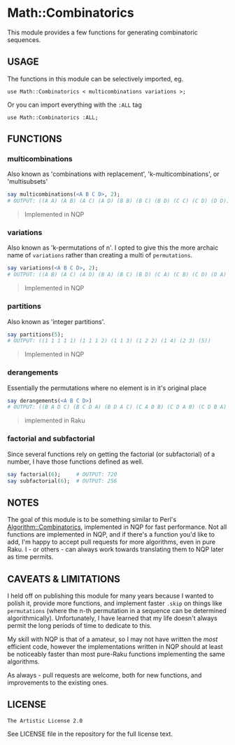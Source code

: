 # Math::Combinatorics

This module provides a few functions for generating combinatoric sequences.

## USAGE

The functions in this module can be selectively imported, eg.

    use Math::Combinatorics < multicombinations variations >;

Or you can import everything with the `:ALL` tag

    use Math::Combinatorics :ALL;
    
## FUNCTIONS

### multicombinations

Also known as 'combinations with replacement', 'k-multicombinations', or 'multisubsets'

```raku
say multicombinations(<A B C D>, 2);
# OUTPUT: ((A A) (A B) (A C) (A D) (B B) (B C) (B D) (C C) (C D) (D D))
```

  > Implemented in NQP

### variations

Also known as 'k-permutations of n'. I opted to give this the more archaic name of `variations` rather than creating a multi of `permutations`.

```raku
say variations(<A B C D>, 2);
# OUTPUT: ((A B) (A C) (A D) (B A) (B C) (B D) (C A) (C B) (C D) (D A) (D B) (D C))
```

  > Implemented in NQP

### partitions

Also known as 'integer partitions'.

```raku
say partitions(5);
# OUTPUT: ((1 1 1 1 1) (1 1 1 2) (1 1 3) (1 2 2) (1 4) (2 3) (5))
```

  > Implemented in NQP

### derangements

Essentially the permutations where no element is in it's original place

```raku
say derangements(<A B C D>)
# OUTPUT: ((B A D C) (B C D A) (B D A C) (C A D B) (C D A B) (C D B A) (D A B C) (D C A B) (D C B A))
```

  > implemented in Raku

### factorial and subfactorial

Since several functions rely on getting the factorial (or subfactorial) of a number, I have those functions defined as well.

```raku
say factorial(6);     # OUTPUT: 720
say subfactorial(6);  # OUTPUT: 256
```

## NOTES

The goal of this module is to be something similar to Perl's [Algorithm::Combinatorics](https://metacpan.org/pod/Algorithm::Combinatorics), implemented in NQP for fast performance. Not all functions are implemented in NQP, and if there's a function you'd like to add, I'm happy to accept pull requests for more algorithms, even in pure Raku. I - or others - can always work towards translating them to NQP later as time permits.

## CAVEATS & LIMITATIONS

I held off on publishing this module for many years because I wanted to polish it, provide more functions, and implement faster `.skip` on things like `permutations` (where the n-th permutation in a sequence can be determined algorithmically). Unfortunately, I have learned that my life doesn't always permit the long periods of time to dedicate to this.

My skill with NQP is that of a amateur, so I may not have written the _most_ efficient code, however the implementations written in NQP should at least be noticeably faster than most pure-Raku functions implementing the same algorithms.

As always - pull requests are welcome, both for new functions, and improvements to the existing ones.

## LICENSE

    The Artistic License 2.0

See LICENSE file in the repository for the full license text.
